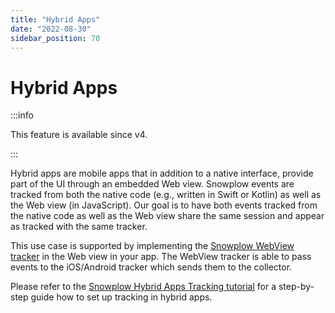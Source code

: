 ```yaml
---
title: "Hybrid Apps"
date: "2022-08-30"
sidebar_position: 70
---
```


# Hybrid Apps

:::info

This feature is available since v4.

:::

Hybrid apps are mobile apps that in addition to a native interface, provide part of the UI through an embedded Web view. Snowplow events are tracked from both the native code (e.g., written in Swift or Kotlin) as well as the Web view (in JavaScript). Our goal is to have both events tracked from the native code as well as the Web view share the same session and appear as tracked with the same tracker.

This use case is supported by implementing the [Snowplow WebView tracker](../../webview-tracker/index.md) in the Web view in your app. The WebView tracker is able to pass events to the iOS/Android tracker which sends them to the collector.

Please refer to the [Snowplow Hybrid Apps Tracking tutorial](https://docs.snowplow.io/snowplow-hybrid-apps-accelerator) for a step-by-step guide how to set up tracking in hybrid apps.
